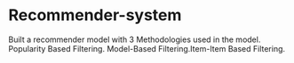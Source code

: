# Recommender-system
Built a recommender model with 3 Methodologies used in the model. Popularity Based Filtering. Model-Based Filtering.Item-Item Based Filtering.
